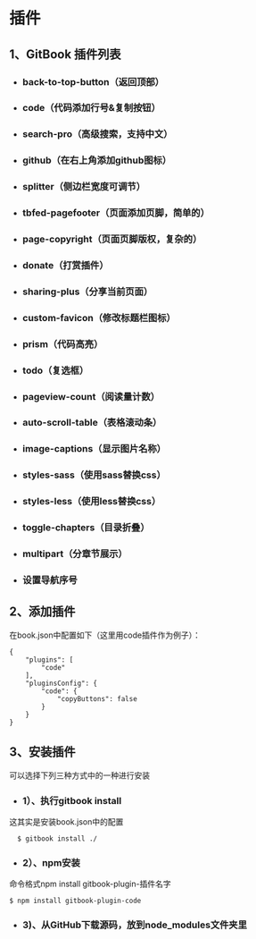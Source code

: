 # 插件
## 1、GitBook 插件列表
* ### back-to-top-button（返回顶部）
* ### code（代码添加行号&复制按钮）
* ### search-pro（高级搜索，支持中文）
* ### github（在右上角添加github图标）
* ### splitter（侧边栏宽度可调节）
* ### tbfed-pagefooter（页面添加页脚，简单的）
* ### page-copyright（页面页脚版权，复杂的）
* ### donate（打赏插件）
* ### sharing-plus（分享当前页面）
* ### custom-favicon（修改标题栏图标）
* ### prism（代码高亮）
* ### todo（复选框）
* ### pageview-count（阅读量计数）
* ### auto-scroll-table（表格滚动条）
* ### image-captions（显示图片名称）
* ### styles-sass（使用sass替换css）
* ### styles-less（使用less替换css）
* ### toggle-chapters（目录折叠）
* ### multipart（分章节展示）
* ### 设置导航序号

## 2、添加插件
在book.json中配置如下（这里用code插件作为例子）： 

```
{
    "plugins": [
        "code"
    ],
    "pluginsConfig": {
        "code": {
            "copyButtons": false
        }
    }
}
```

## 3、安装插件
可以选择下列三种方式中的一种进行安装  
 - ### 1）、执行gitbook install
  这其实是安装book.json中的配置
  ```
    $ gitbook install ./
  ```  
 - ### 2）、npm安装
 命令格式npm install gitbook-plugin-插件名字
 ```
 $ npm install gitbook-plugin-code
 ```
 - ### 3)、从GitHub下载源码，放到node_modules文件夹里
